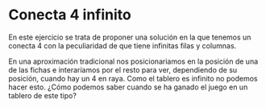 Conecta 4 infinito
==================

En este ejercicio se trata de proponer una solución en la que tenemos un conecta 4 con la peculiaridad de que tiene infinitas filas y columnas.

En una aproximación tradicional nos posicionariamos en la posición de una de las fichas e interaríamos por el resto para ver, dependiendo de su posición, cuando hay un 4 en raya.
Como el tablero es infinito no podemos hacer esto. ¿Cómo podemos saber cuando se ha ganado el juego en un tablero de este tipo?